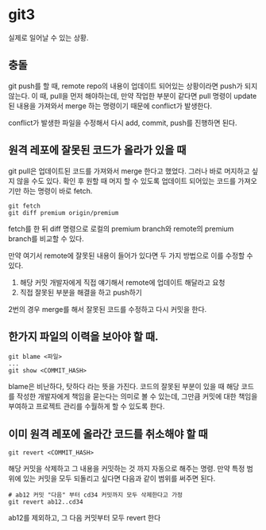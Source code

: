 # git3
실제로 일어날 수 있는 상황.

## 충돌
git push를 할 때, remote repo의 내용이 업데이트 되어있는 상황이라면 push가 되지 않는다. 이 때, pull을 먼저 해야하는데, 만약 작업한 부분이 같다면 pull 명령이 update된 내용을 가져와서 merge 하는 명령이기 때문에 conflict가 발생한다.

conflict가 발생한 파일을 수정해서 다시 add, commit, push를 진행하면 된다.

## 원격 레포에 잘못된 코드가 올라가 있을 때
git pull은 업데이트된 코드를 가져와서 merge 한다고 했었다. 그러나 바로 머지하고 싶지 않을 수도 있다. 확인 후 원할 때 머지 할 수 있도록 업데이트 되어있는 코드를 가져오기만 하는 명령이 바로 fetch. 
```
git fetch
git diff premium origin/premium
```
fetch를 한 뒤 diff 명령으로 로컬의 premium branch와 remote의 premium branch를 비교할 수 있다.

만약 여기서 remote에 잘못된 내용이 들어가 있다면 두 가지 방법으로 이를 수정할 수 있다.
1. 해당 커밋 개발자에게 직접 얘기해서 remote에 업데이트 해달라고 요청
2. 직접 잘못된 부분을 해결을 하고 push하기

2번의 경우 merge를 해서 잘못된 코드를 수정하고 다시 커밋을 한다. 

## 한가지 파일의 이력을 보아야 할 때.
```
git blame <파일>
...
git show <COMMIT_HASH>
```
blame은 비난하다, 탓하다 라는 뜻을 가진다. 코드의 잘못된 부분이 있을 때 해당 코드를 작성한 개발자에게 책임을 묻는다는 의미로 볼 수 있는데, 그만큼 커밋에 대한 책임을 부여하고 프로젝트 관리를 수월하게 할 수 있도록 한다.

## 이미 원격 레포에 올라간 코드를 취소해야 할 때
```
git revert <COMMIT_HASH>
```
해당 커밋을 삭제하고 그 내용을 커밋하는 것 까지 자동으로 해주는 명령. 만약 특정 범위에 있는 커밋을 모두 되돌리고 싶다면 다음과 같이 범위를 써주면 된다.
```
# ab12 커밋 "다음" 부터 cd34 커밋까지 모두 삭제한다고 가정
git revert ab12..cd34
```
ab12를 제외하고, 그 다음 커밋부터 모두 revert 한다